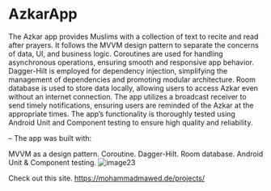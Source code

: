 # AzkarApp

The Azkar app provides Muslims with a collection of text to recite and read after prayers. It follows the MVVM design pattern to separate the concerns of data, UI, and business logic. Coroutines are used for handling asynchronous operations, ensuring smooth and responsive app behavior. Dagger-Hilt is employed for dependency injection, simplifying the management of dependencies and promoting modular architecture. Room database is used to store data locally, allowing users to access Azkar even without an internet connection. The app utilizes a broadcast receiver to send timely notifications, ensuring users are reminded of the Azkar at the appropriate times. The app’s functionality is thoroughly tested using Android Unit and Component testing to ensure high quality and reliability.

– The app was built with:

MVVM as a design pattern.
Coroutine.
Dagger-Hilt.
Room database.
Android Unit & Component testing.
![image23](https://github.com/MohammadMawed/AzkarApp/assets/68829790/db11d430-1e1c-4248-bf77-8b997eaf9b23)



Check out this site.
https://mohammadmawed.de/projects/

